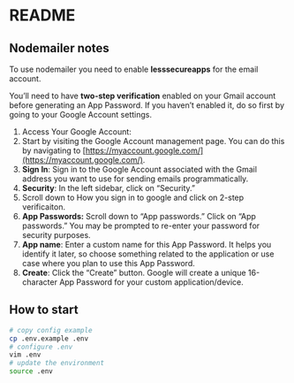 # README

## Nodemailer notes

To use nodemailer you need to enable **lesssecureapps** for the email account.

You’ll need to have **two-step verification** enabled on your Gmail account before generating an App Password. If you haven’t enabled it, do so first by going to your Google Account settings.

1. Access Your Google Account:
2. Start by visiting the Google Account management page. You can do this by navigating to [https://myaccount.google.com/](https://myaccount.google.com/).
3. **Sign In**: Sign in to the Google Account associated with the Gmail address you want to use for sending emails programmatically.
4. **Security**: In the left sidebar, click on “Security.”
5. Scroll down to How you sign in to google and click on 2-step verificaiton.
6. **App Passwords:** Scroll down to “App passwords.” Click on “App passwords.” You may be prompted to re-enter your password for security purposes.
7. **App name**: Enter a custom name for this App Password. It helps you identify it later, so choose something related to the application or use case where you plan to use this App Password.
8. **Create**: Click the “Create” button. Google will create a unique 16-character App Password for your custom application/device.


## How to start

```sh
# copy config example
cp .env.example .env
# configure .env
vim .env
# update the environment
source .env
```
